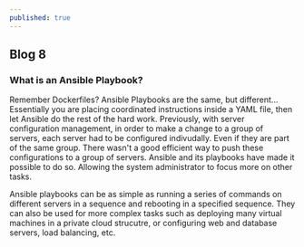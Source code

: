 ```yaml
---
published: true
---
```

## Blog 8 

### What is an Ansible Playbook?

Remember Dockerfiles? Ansible Playbooks are the same, but different... Essentially you are placing coordinated instructions inside a YAML file, then let Ansible do the rest of the hard work. Previously, with server configuration management, in order to make a change to a group of servers, each server had to be configured indivudally. Even if they are part of the same group. There wasn't a good efficient way to push these configurations to a group of servers. Ansible and its playbooks have made it possible to do so. Allowing the system administrator to focus more on other tasks. 

Ansible playbooks can be as simple as running a series of commands on different servers in a sequence and rebooting in a specified sequence. They can also be used for more complex tasks such as deploying many virtual machines in a private cloud strucutre, or configuring web and database servers, load balancing, etc.


